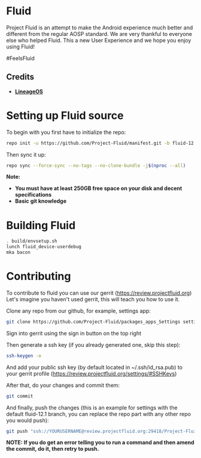 Fluid
===========
Project Fluid is an attempt to make the Android experience much better and different from the regular AOSP standard.
We are very thankful to everyone else who helped Fluid. This a new User Experience and we hope you enjoy using Fluid!

#FeelsFluid

Credits
-------
* [**LineageOS**](https://github.com/LineageOS)

# Setting up Fluid source

To begin with you first have to initialize the repo:

```bash
repo init -u https://github.com/Project-Fluid/manifest.git -b fluid-12.1
```

Then sync it up:

```bash
repo sync --force-sync --no-tags --no-clone-bundle -j$(nproc --all)
```

<b>Note:
- You must have at least 250GB free space on your disk and decent specifications
- Basic git knowledge</b>

Building Fluid
==================

```bash
. build/envsetup.sh
lunch fluid_device-userdebug
mka bacon
```

Contributing
===============

To contribute to fluid you can use our gerrit (https://review.projectfluid.org)
Let's imagine you haven't used gerrit, this will teach you how to use it.

Clone any repo from our github, for example, settings app:
```bash
git clone https://github.com/Project-Fluid/packages_apps_Settings settings
```

Sign into gerrit using the sign in button on the top right

Then generate a ssh key (if you already generated one, skip this step):
```bash
ssh-keygen -o
```

And add your public ssh key (by default located in ~/.ssh/id_rsa.pub) to your gerrit profile (https://review.projectfluid.org/settings/#SSHKeys)

After that, do your changes and commit them:
```bash
git commit
```

And finally, push the changes (this is an example for settings with the default fluid-12.1 branch, you can replace the repo part with any other repo you would push):
```bash
git push "ssh://YOURUSERNAME@review.projectfluid.org:29418/Project-Fluid/packages_apps_Settings" HEAD:refs/for/fluid-12.1
```
<b>NOTE: If you do get an error telling you to run a command and then amend the commit, do it, then retry to push.</b>
